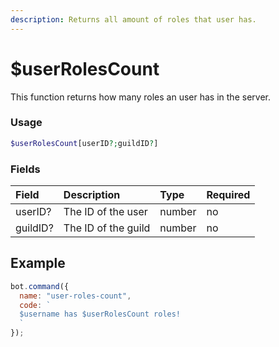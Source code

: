 ```yaml
---
description: Returns all amount of roles that user has.
---
```


# $userRolesCount

This function returns how many roles an user has in the server.

### Usage

```php
$userRolesCount[userID?;guildID?]
```

### Fields

| Field | Description | Type | Required |
| :--- | :--- | :--- | :--- |
| userID? | The ID of the user | number | no |
| guildID? | The ID of the guild | number | no |

## Example

```javascript
bot.command({
  name: "user-roles-count",
  code: `
  $username has $userRolesCount roles!
  `
});
```
